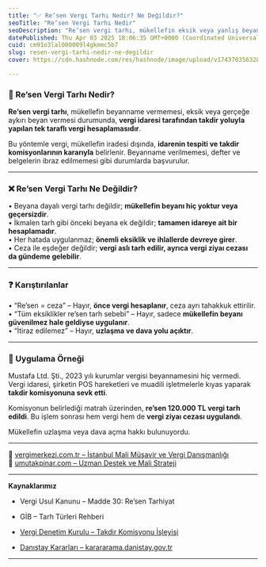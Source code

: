 ```yaml
---
title: "✅ Re’sen Vergi Tarhı Nedir? Ne Değildir?"
seoTitle: "Re’sen Vergi Tarhı Nedir"
seoDescription: "Re’sen vergi tarhı, mükellefin eksik veya yanlış beyanı durumunda vergi idaresinin tek taraflı vergi hesaplamasıdır"
datePublished: Thu Apr 03 2025 18:06:35 GMT+0000 (Coordinated Universal Time)
cuid: cm91o3lal000009l4gkmmc5b7
slug: resen-vergi-tarhi-nedir-ne-degildir
cover: https://cdn.hashnode.com/res/hashnode/image/upload/v1743703563284/f4c57938-53b6-4e7c-a6d1-ddf1d12bbe72.webp

---
```


### 🔹 Re’sen Vergi Tarhı Nedir?

**Re’sen vergi tarhı**, mükellefin beyanname vermemesi, eksik veya gerçeğe aykırı beyan vermesi durumunda, **vergi idaresi tarafından takdir yoluyla yapılan tek taraflı vergi hesaplamasıdır**.

Bu yöntemle vergi, mükellefin iradesi dışında, **idarenin tespiti ve takdir komisyonlarının kararıyla** belirlenir. Beyanname verilmemesi, defter ve belgelerin ibraz edilmemesi gibi durumlarda başvurulur.

---

### ❌ Re’sen Vergi Tarhı Ne Değildir?

• Beyana dayalı vergi tarhı değildir; **mükellefin beyanı hiç yoktur veya geçersizdir**.  
• İkmalen tarh gibi önceki beyana ek değildir; **tamamen idareye ait bir hesaplamadır**.  
• Her hatada uygulanmaz; **önemli eksiklik ve ihlallerde devreye girer**.  
• Ceza ile eşdeğer değildir; **vergi aslı tarh edilir, ayrıca vergi ziyaı cezası da gündeme gelebilir**.

---

### ❓ Karıştırılanlar

• “Re’sen = ceza” – Hayır, **önce vergi hesaplanır**, ceza ayrı tahakkuk ettirilir.  
• “Tüm eksiklikler re’sen tarh sebebi” – Hayır, sadece **mükellefin beyanı güvenilmez hale geldiyse uygulanır**.  
• “İtiraz edilemez” – Hayır, **uzlaşma ve dava yolu açıktır**.

---

### 🧠 Uygulama Örneği

Mustafa Ltd. Şti., 2023 yılı kurumlar vergisi beyannamesini hiç vermedi. Vergi idaresi, şirketin POS hareketleri ve muadili işletmelerle kıyas yaparak **takdir komisyonuna sevk etti**.

Komisyonun belirlediği matrah üzerinden, **re’sen 120.000 TL vergi tarh edildi**. Bu işlem sonrası hem vergi hem de **vergi ziyaı cezası uygulandı**.

Mükellefin uzlaşma veya dava açma hakkı bulunuyordu.

---

📎 [vergimerkezi.com.tr – İstanbul Mali Müşavir ve Vergi Danışmanlığı](https://vergimerkezi.com.tr)  
📎 [umutakpinar.com – Uzman Destek ve Mali Strateji](https://umutakpinar.com)

---

**Kaynaklarımız**

* Vergi Usul Kanunu – Madde 30: Re’sen Tarhiyat
    
* GİB – Tarh Türleri Rehberi
    
* [Vergi Denetim Kurulu – Takdir Komisyonu İşleyişi](https://www.vdk.gov.tr/)
    
* [Danıştay Kararları – karararama.danistay.gov.tr](https://karararama.danistay.gov.tr/)
    

---